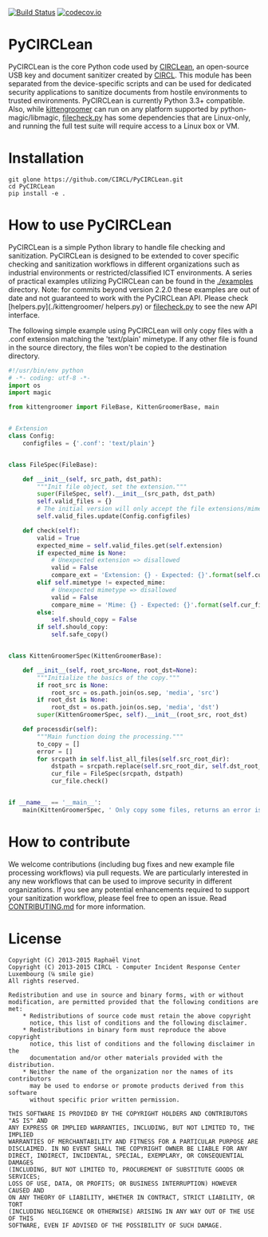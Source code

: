 [![Build Status](https://travis-ci.org/CIRCL/PyCIRCLean.svg?branch=master)](https://travis-ci.org/CIRCL/PyCIRCLean)
[![codecov.io](https://codecov.io/github/CIRCL/PyCIRCLean/coverage.svg?branch=master)](https://codecov.io/github/CIRCL/PyCIRCLean?branch=master)

# PyCIRCLean

PyCIRCLean is the core Python code used by [CIRCLean](https://github.com/CIRCL/Circlean/), an open-source
USB key and document sanitizer created by [CIRCL](https://www.circl.lu/). This module has been separated from the
device-specific scripts and can be used for dedicated security applications to sanitize documents from hostile environments
to trusted environments. PyCIRCLean is currently Python 3.3+ compatible. Also, while [kittengroomer](./kittengroomer) can
run on any platform supported by python-magic/libmagic, [filecheck.py](./filecheck/filecheck.py) has some dependencies that
are Linux-only, and running the full test suite will require access to a Linux box or VM.

# Installation

~~~
git glone https://github.com/CIRCL/PyCIRCLean.git
cd PyCIRCLean
pip install -e .
~~~

# How to use PyCIRCLean

PyCIRCLean is a simple Python library to handle file checking and sanitization.
PyCIRCLean is designed to be extended to cover specific checking
and sanitization workflows in different organizations such as industrial
environments or restricted/classified ICT environments. A series of practical examples utilizing PyCIRCLean can be found
in the [./examples](./examples) directory. Note: for commits beyond version 2.2.0 these
examples are out of date and not guaranteed to work with the PyCIRCLean API. Please check [helpers.py](./kittengroomer/
helpers.py) or [filecheck.py](./filecheck/filecheck.py) to see the new API interface.

The following simple example using PyCIRCLean will only copy files with a .conf extension matching the 'text/plain'
mimetype. If any other file is found in the source directory, the files won't be copied to the destination directory.

~~~python
#!/usr/bin/env python
# -*- coding: utf-8 -*-
import os
import magic

from kittengroomer import FileBase, KittenGroomerBase, main


# Extension
class Config:
    configfiles = {'.conf': 'text/plain'}


class FileSpec(FileBase):

    def __init__(self, src_path, dst_path):
        """Init file object, set the extension."""
        super(FileSpec, self).__init__(src_path, dst_path)
        self.valid_files = {}
        # The initial version will only accept the file extensions/mimetypes listed here.
        self.valid_files.update(Config.configfiles)

    def check(self):
        valid = True
        expected_mime = self.valid_files.get(self.extension)
        if expected_mime is None:
            # Unexpected extension => disallowed
            valid = False
            compare_ext = 'Extension: {} - Expected: {}'.format(self.cur_file.extension, ', '.join(self.valid_files.keys()))
        elif self.mimetype != expected_mime:
            # Unexpected mimetype => disallowed
            valid = False
            compare_mime = 'Mime: {} - Expected: {}'.format(self.cur_file.mimetype, expected_mime)
        else:
            self.should_copy = False
        if self.should_copy:
            self.safe_copy()


class KittenGroomerSpec(KittenGroomerBase):

    def __init__(self, root_src=None, root_dst=None):
        """Initialize the basics of the copy."""
        if root_src is None:
            root_src = os.path.join(os.sep, 'media', 'src')
        if root_dst is None:
            root_dst = os.path.join(os.sep, 'media', 'dst')
        super(KittenGroomerSpec, self).__init__(root_src, root_dst)

    def processdir(self):
        """Main function doing the processing."""
        to_copy = []
        error = []
        for srcpath in self.list_all_files(self.src_root_dir):
            dstpath = srcpath.replace(self.src_root_dir, self.dst_root_dir)
            cur_file = FileSpec(srcpath, dstpath)
            cur_file.check()


if __name__ == '__main__':
    main(KittenGroomerSpec, ' Only copy some files, returns an error is anything else is found')

~~~

# How to contribute

We welcome contributions (including bug fixes and new example file processing
workflows) via pull requests. We are particularly interested in any new workflows
that can be used to improve security in different organizations. If you see any
potential enhancements required to support your sanitization workflow, please feel
free to open an issue. Read [CONTRIBUTING.md](/CONTRIBUTING.md) for more
information.


# License

~~~
Copyright (C) 2013-2015 Raphaël Vinot
Copyright (C) 2013-2015 CIRCL - Computer Incident Response Center Luxembourg (℅ smile gie)
All rights reserved.

Redistribution and use in source and binary forms, with or without
modification, are permitted provided that the following conditions are met:
    * Redistributions of source code must retain the above copyright
      notice, this list of conditions and the following disclaimer.
    * Redistributions in binary form must reproduce the above copyright
      notice, this list of conditions and the following disclaimer in the
      documentation and/or other materials provided with the distribution.
    * Neither the name of the organization nor the names of its contributors
      may be used to endorse or promote products derived from this software
      without specific prior written permission.

THIS SOFTWARE IS PROVIDED BY THE COPYRIGHT HOLDERS AND CONTRIBUTORS "AS IS" AND
ANY EXPRESS OR IMPLIED WARRANTIES, INCLUDING, BUT NOT LIMITED TO, THE IMPLIED
WARRANTIES OF MERCHANTABILITY AND FITNESS FOR A PARTICULAR PURPOSE ARE
DISCLAIMED. IN NO EVENT SHALL THE COPYRIGHT OWNER BE LIABLE FOR ANY
DIRECT, INDIRECT, INCIDENTAL, SPECIAL, EXEMPLARY, OR CONSEQUENTIAL DAMAGES
(INCLUDING, BUT NOT LIMITED TO, PROCUREMENT OF SUBSTITUTE GOODS OR SERVICES;
LOSS OF USE, DATA, OR PROFITS; OR BUSINESS INTERRUPTION) HOWEVER CAUSED AND
ON ANY THEORY OF LIABILITY, WHETHER IN CONTRACT, STRICT LIABILITY, OR TORT
(INCLUDING NEGLIGENCE OR OTHERWISE) ARISING IN ANY WAY OUT OF THE USE OF THIS
SOFTWARE, EVEN IF ADVISED OF THE POSSIBILITY OF SUCH DAMAGE.
~~~

